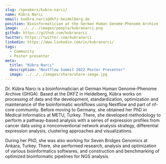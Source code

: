 ```yaml
---
slug: /speakers/kubra-narci/
name: Kübra Narcı
email: kuebra.narci@dkfz-heidelberg.de
position: Bioinformatician at the German Human Genome-Phenome Archive
image: ../../../images/people/kubranarci.png
github: https://github.com/kubranarci
twitter: https://twitter.com/kubranarci
linkedin: https://www.linkedin.com/in/kubranarci/
tags:
  - Community
  - Poster presenter
meta:
  title: "Kübra Narcı"
  description: "Nextflow Summit 2022 Poster Presenter"
  image: ../../../images/share/share-image.jpg
---
```

Dr. Kübra Narcı is a bioinformatician at German Human Genome-Phenome Archive (GHGA). Based at the DKFZ in Heidelberg, Kübra works on processing of data and the development, standardization, optimization and maintenance of the bioinformatic workflows using Nextflow and part of nf-core community. Before moving to Germany, she obtained her PhD in Medical Informatics at METU, Turkey. There, she developed  methodology to perform a pathway-based analysis with a series of expression profiles from cancer data using a nonconventional network analysis strategy, differential expression analysis, clustering approaches and visualizations.

During her PhD, she was also working for Seven Bridges Genomics at Ankara, Turkey. There, she performed research, analysis and optimization of various bioinformatics softwares, and construction and benchmarking of optimized bioinformatic pipelines for NGS analysis.
